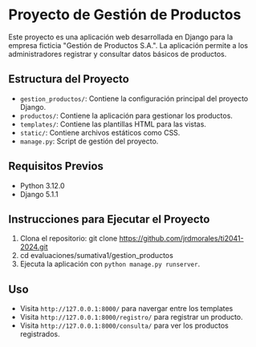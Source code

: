 # Proyecto de Gestión de Productos

Este proyecto es una aplicación web desarrollada en Django para la empresa ficticia "Gestión de Productos S.A.". La aplicación permite a los administradores registrar y consultar datos básicos de productos.

## Estructura del Proyecto

- `gestion_productos/`: Contiene la configuración principal del proyecto Django.
- `productos/`: Contiene la aplicación para gestionar los productos.
- `templates/`: Contiene las plantillas HTML para las vistas.
- `static/`: Contiene archivos estáticos como CSS.
- `manage.py`: Script de gestión del proyecto.

## Requisitos Previos

- Python 3.12.0 
- Django 5.1.1 

## Instrucciones para Ejecutar el Proyecto

1. Clona el repositorio:
   git clone https://github.com/jrdmorales/ti2041-2024.git
2. cd evaluaciones/sumativa1/gestion_productos
3. Ejecuta la aplicación con `python manage.py runserver`.

## Uso
- Visita `http://127.0.0.1:8000/` para navergar entre los templates
- Visita `http://127.0.0.1:8000/registro/` para registrar un producto.
- Visita `http://127.0.0.1:8000/consulta/` para ver los productos registrados.



